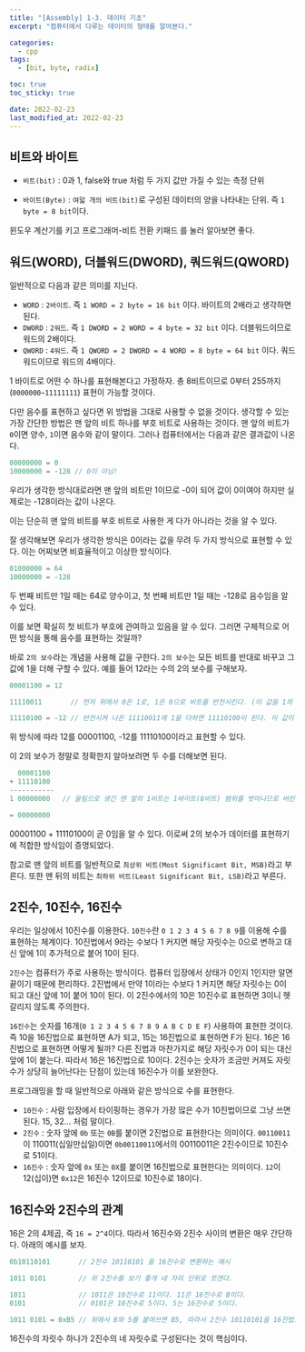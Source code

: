 ```yaml
---
title: "[Assembly] 1-3. 데이터 기초"
excerpt: "컴퓨터에서 다루는 데이터의 형태를 알아본다."

categories:
  - cpp
tags:
  - [bit, byte, radix]

toc: true
toc_sticky: true

date: 2022-02-23
last_modified_at: 2022-02-23
---
```


## 비트와 바이트
* `비트(bit)` : 0과 1, false와 true 처럼 두 가지 값만 가질 수 있는 측정 단위

* `바이트(Byte)` : `여덟 개의 비트(bit)`로 구성된 데이터의 양을 나타내는 단위. 즉 `1 byte = 8 bit`이다.

윈도우 계산기를 키고 프로그래머-비트 전환 키패드 를 눌러 알아보면 좋다.


## 워드(WORD), 더블워드(DWORD), 쿼드워드(QWORD)
일반적으로 다음과 같은 의미를 지닌다.

* `WORD` : `2바이트`. 즉 `1 WORD = 2 byte = 16 bit` 이다. 바이트의 2배라고 생각하면 된다.
* `DWORD` : `2워드`. 즉 `1 DWORD = 2 WORD = 4 byte = 32 bit` 이다. 더블워드이므로 워드의 2배이다.
* `QWORD` : `4워드`. 즉 `1 QWORD = 2 DWORD = 4 WORD = 8 byte = 64 bit` 이다. 쿼드워드이므로 워드의 4배이다.

1 바이트로 어떤 수 하나를 표현해본다고 가정하자. 총 8비트이므로 0부터 255까지(`0000000~11111111`) 표현이 가능할 것이다.

다만 음수를 표현하고 싶다면 위 방법을 그대로 사용할 수 없을 것이다. 생각할 수 있는 가장 간단한 방법은 맨 앞의 비트 하나를 부호 비트로 사용하는 것이다. 맨 앞의 비트가 `0`이면 양수, `1`이면 음수와 같이 말이다. 그러나 컴퓨터에서는 다음과 같은 결과값이 나온다.
```cpp
00000000 = 0
10000000 = -128 // 0이 아님!
```
우리가 생각한 방식대로라면 맨 앞의 비트만 1이므로 -0이 되어 값이 0이여야 하지만 실제로는 -128이라는 값이 나온다.

이는 단순히 맨 앞의 비트를 부호 비트로 사용한 게 다가 아니라는 것을 알 수 있다.

잘 생각해보면 우리가 생각한 방식은 0이라는 값을 무려 두 가지 방식으로 표현할 수 있다. 이는 어찌보면 비효율적이고 이상한 방식이다.


```cpp
01000000 = 64
10000000 = -128
```

두 번째 비트만 1일 때는 64로 양수이고, 첫 번째 비트만 1일 때는 -128로 음수임을 알 수 있다.

이를 보면 확실히 첫 비트가 부호에 관여하고 있음을 알 수 있다. 그러면 구체적으로 어떤 방식을 통해 음수를 표현하는 것일까?

바로 `2의 보수`라는 개념을 사용해 값을 구한다. `2의 보수`는 모든 비트를 반대로 바꾸고 그 값에 1을 더해 구할 수 있다. 예를 들어 12라는 수의 2의 보수를 구해보자.

```cpp
00001100 = 12

11110011       // 먼저 위에서 0은 1로, 1은 0으로 비트를 반전시킨다. (이 값을 1의 보수라고 한다)

11110100 = -12 // 반전시켜 나온 11110011에 1을 더하면 11110100이 된다. 이 값이 12의 2의 보수다.
```
위 방식에 따라 12를 00001100, -12를 11110100이라고 표현할 수 있다.

이 2의 보수가 정말로 정확한지 알아보려면 두 수를 더해보면 된다.
```cpp
  00001100
+ 11110100
-----------
1 00000000   // 올림으로 생긴 맨 앞의 1비트는 1바이트(8비트) 범위를 벗어나므로 버린다.

= 00000000
```

00001100 + 11110100이 곧 0임을 알 수 있다. 이로써 2의 보수가 데이터를 표현하기에 적합한 방식임이 증명되었다.

참고로 맨 앞의 비트를 일반적으로 `최상위 비트(Most Significant Bit, MSB)`라고 부른다. 또한 맨 뒤의 비트는 `최하위 비트(Least Significant Bit, LSB)`라고 부른다.

## 2진수, 10진수, 16진수
우리는 일상에서 10진수를 이용한다. `10진수`란 `0 1 2 3 4 5 6 7 8 9`를 이용해 수를 표현하는 체계이다. 10진법에서 9라는 수보다 1 커지면 해당 자릿수는 0으로 변하고 대신 앞에 1이 추가적으로 붙어 10이 된다.

`2진수`는 컴퓨터가 주로 사용하는 방식이다. 컴퓨터 입장에서 상태가 0인지 1인지만 알면 끝이기 때문에 편리하다. 2진법에서 만약 1이라는 수보다 1 커지면 해당 자릿수는 0이 되고 대신 앞에 1이 붙어 10이 된다. 이 2진수에서의 10은 10진수로 표현하면 3이니 헷갈리지 않도록 주의한다.

`16진수`는 숫자를 16개(`0 1 2 3 4 5 6 7 8 9 A B C D E F`) 사용하여 표현한 것이다. 즉 10을 16진법으로 표현하면 A가 되고, 15는 16진법으로 표현하면 F가 된다. 16은 16진법으로 표현하면 어떻게 될까? 다른 진법과 마찬가지로 해당 자릿수가 0이 되는 대신 앞에 1이 붙는다. 따라서 16은 16진법으로 10이다. 2진수는 숫자가 조금만 커져도 자릿수가 상당히 늘어난다는 단점이 있는데 16진수가 이를 보완한다.

프로그래밍을 할 때 일반적으로 아래와 같은 방식으로 수를 표현한다.
* `10진수` : 사람 입장에서 타이핑하는 경우가 가장 많은 수가 10진법이므로 그냥 쓰면 된다. 15, 32... 처럼 말이다.
* `2진수` : 숫자 앞에 `0b` 또는 `0B`를 붙이면 2진법으로 표현한다는 의미이다. `00110011`이 110011(십일만십일)이면 `0b00110011`에서의 00110011은 2진수이므로 10진수로 51이다.
* `16진수` : 숫자 앞에 `0x` 또는 `0X`를 붙이면 16진법으로 표현한다는 의미이다. `12`이 12(십이)면 `0x12`은 16진수 12이므로 10진수로 18이다.


## 16진수와 2진수의 관계
16은 2의 4제곱, 즉 `16 = 2^4`이다. 따라서 16진수와 2진수 사이의 변환은 매우 간단하다. 아래의 예시를 보자.
```cpp
0b10110101       // 2진수 10110101 을 16진수로 변환하는 예시

1011 0101        // 위 2진수를 보기 좋게 네 자리 단위로 쪼갠다.

1011             // 1011은 10진수로 11이다. 11은 16진수로 B이다.
0101             // 0101은 10진수로 5이다. 5는 16진수로 5이다.

1011 0101 = 0xB5 // 위에서 B와 5를 붙여쓰면 B5, 따라서 2진수 10110101을 16진법으로 표기하면 0xB5이다.
```

16진수의 자릿수 하나가 2진수의 네 자릿수로 구성된다는 것이 핵심이다.
